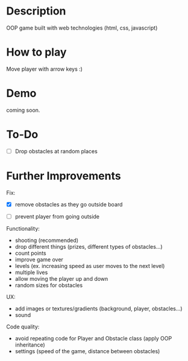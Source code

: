 
# Description 

OOP game built with web technologies (html, css, javascript)


# How to play

Move player with arrow keys :)


# Demo

coming soon.


# To-Do
- [ ] Drop obstacles at random places


# Further Improvements

Fix:
- [x] remove obstacles as they go outside board
- [ ] prevent player from going outside


Functionality:
- shooting (recommended)
- drop different things (prizes, different types of obstacles...)
- count points
- improve game over
- levels (ex. increasing speed as user moves to the next level)
- multiple lives
- allow moving the player up and down
- random sizes for obstacles

UX:
- add images or textures/gradients (background, player, obstacles...)
- sound

Code quality:
- avoid repeating code for Player and Obstacle class (apply OOP inheritance) 
- settings (speed of the game, distance between obstacles)
